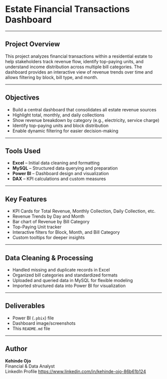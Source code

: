# Estate Financial Transactions Dashboard

---

## Project Overview

This project analyzes financial transactions within a residential estate to help stakeholders track revenue flow, identify top-paying units, and understand income distribution across multiple bill categories. The dashboard provides an interactive view of revenue trends over time and allows filtering by block, bill type, and month.

---

## Objectives

- Build a central dashboard that consolidates all estate revenue sources
- Highlight total, monthly, and daily collections
- Show revenue breakdown by category (e.g., electricity, service charge)
- Identify top-paying units and block distribution
- Enable dynamic filtering for easier decision-making

---

## Tools Used

- **Excel** – Initial data cleaning and formatting
- **MySQL** – Structured data querying and preparation
- **Power BI** – Dashboard design and visualization
- **DAX** – KPI calculations and custom measures

---

## Key Features

- KPI Cards for Total Revenue, Monthly Collection, Daily Collection, etc.
- Revenue Trends by Day and Month
- Bar chart of Revenue by Bill Category
- Top-Paying Unit tracker
- Interactive filters for Block, Month, and Bill Category
- Custom tooltips for deeper insights

---

## Data Cleaning & Processing

- Handled missing and duplicate records in Excel
- Organized bill categories and standardized formats
- Uploaded and queried data in MySQL for flexible modeling
- Imported structured data into Power BI for visualization

---

## Deliverables

- Power BI (`.pbix`) file
- Dashboard image/screenshots
- This `README.md` file

---

## Author

**Kehinde Ojo**  
Financial & Data Analyst  
LinkedIn Profile https://www.linkedin.com/in/kehinde-ojo-86b61b124
